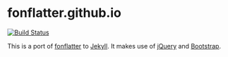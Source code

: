 fonflatter.github.io
====================

[![Build Status](https://secure.travis-ci.org/fonflatter/fonflatter.github.io.svg?branch=test)](https://travis-ci.org/fonflatter/fonflatter.github.io)

This is a port of [fonflatter] to [Jekyll]. It makes use of
[jQuery] and [Bootstrap].

[Bootstrap]: http://getbootstrap.com/
[fonflatter]: http://www.fonflatter.de/
[Jekyll]: http://jekyllrb.com/
[jQuery]: https://jquery.com/
